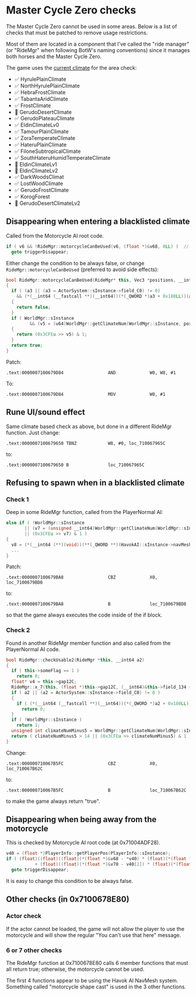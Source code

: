 # Master Cycle Zero checks

The Master Cycle Zero cannot be used in some areas.
Below is a list of checks that must be patched to remove usage restrictions.

Most of them are located in a component that I've called the "ride manager" (or "RideMgr"
when following BotW's naming conventions) since it manages both horses and the Master Cycle Zero.

The game uses the [current climate](tools/check_master_cycle_ok_areas) for the area check:

* ✅ HyrulePlainClimate
* ✅ NorthHyrulePlainClimate
* ✅ HebraFrostClimate
* ✅ TabantaAridClimate
* ✅ FrostClimate
* 🚫 GerudoDesertClimate
* ✅ GerudoPlateauClimate
* ✅ EldinClimateLv0
* ✅ TamourPlainClimate
* ✅ ZoraTemperateClimate
* ✅ HateruPlainClimate
* ✅ FiloneSubtropicalClimate
* ✅ SouthHateruHumidTemperateClimate
* 🚫 EldinClimateLv1
* 🚫 EldinClimateLv2
* ✅ DarkWoodsClimat
* ✅ LostWoodClimate
* ✅ GerudoFrostClimate
* ✅ KorogForest
* 🚫 GerudoDesertClimateLv2

## Disappearing when entering a blacklisted climate

Called from the Motorcycle AI root code.

```cpp
if ( v6 && !RideMgr::motorcycleCanBeUsed(v6, (float *)&v68, 0LL) )  // 0x71004ADF18
  goto triggerDisappear;
```

Either change the condition to be always false, or change `RideMgr::motorcycleCanBeUsed`
(preferred to avoid side effects):

```cpp
bool RideMgr::motorcycleCanBeUsed(RideMgr* this, Vec3 *positions, __int64 a3) // 0x7100679D10
{
  if ( (a3 || (a3 = ActorSystem::sInstance->field_C0) != 0)
    && (*(__int64 (__fastcall **)(__int64))(*(_QWORD *)a3 + 0x180LL))(a3) & 1 )
  {
    return false;
  }
  if ( WorldMgr::sInstance
         && (v5 = (u64)WorldMgr::getClimateNum(WorldMgr::sInstance, positions) - 5, v5 <= 14) )
  {
    return (0x3CFEu >> v5) & 1;
  }
  return true;
}
```

Patch:
```
.text:0000007100679D84                 AND             W0, W8, #1
```
To:
```
.text:0000007100679D84                 MOV             W0, #1
```

## Rune UI/sound effect

Same climate based check as above, but done in a different RideMgr function. Just change:

```
.text:0000007100679650 TBNZ            W8, #0, loc_710067965C
```
to:
```
.text:0000007100679650 B               loc_710067965C
```

## Refusing to spawn when in a blacklisted climate

### Check 1

Deep in some RideMgr function, called from the PlayerNormal AI:

```cpp
else if ( !WorldMgr::sInstance
       || (v7 = (unsigned __int64)WorldMgr::getClimateNum(WorldMgr::sInstance, (float *)v4) - 5, v7 > 0xE)
       || (0x3CFEu >> v7) & 1 )
{
  v8 = (*(__int64 (**)(void))(**(_QWORD **)(HavokAI::sInstance->navMeshQueryReqPool + 0x1A0LL) + 0x30LL))();
  ...
}
```

Patch:
```
.text:0000007100679BA8                 CBZ             X0, loc_7100679BD8
```
to:
```
.text:0000007100679BA8                 B               loc_7100679BD8
```
so that the game always executes the code inside of the if block.

### Check 2

Found in another RideMgr member function and also called from the PlayerNormal AI code.

```cpp
bool RideMgr::checkUsable2(RideMgr *this, __int64 a2)
{
  if ( this->someFlag == 1 )
    return 0;
  float* v4 = this->gap12C;
  RideMgr::x_7(this, (float *)this->gap12C, (__int64)&this->field_134 + 4);
  if ( a2 || (a2 = ActorSystem::sInstance->field_C0) != 0 )
  {
    if ( (*(__int64 (__fastcall **)(__int64))(*(_QWORD *)a2 + 0x180LL))(a2) & 1 )
      return 0;
  }
  if ( !WorldMgr::sInstance )
    return 1;
  unsigned int climateNumMinus5 = WorldMgr::getClimateNum(WorldMgr::sInstance, v4) - 5;
  return ( climateNumMinus5 > 14 || (0x3CFEu >> climateNumMinus5) & 1 );
}
```

Change:
```
.text:000000710067B5FC                 CBZ             X0, loc_710067B62C
```
to:
```
.text:000000710067B5FC                 B               loc_710067B62C
```
to make the game always return "true".

## Disappearing when being away from the motorcycle

This is checked by Motorcycle AI root code (at 0x71004ADF28).

```cpp
v40 = (float *)PlayerInfo::getPlayerPos(PlayerInfo::sInstance);
if ( (float)((float)((float)(*(float *)&v68 - *v40) * (float)(*(float *)&v68 - *v40))
           + (float)((float)(*(float *)&v70 - v40[2]) * (float)(*(float *)&v70 - v40[2]))) > (float)(**(float **)&this->_4abuf[8] * **(float **)&this->_4abuf[8]) )
  goto triggerDisappear;
```

It is easy to change this condition to be always false.

## Other checks (in 0x7100678E80)

### Actor check

If the actor cannot be loaded, the game will not allow the player to use the motorcycle
and will show the regular "You can't use that here" message.

### 6 or 7 other checks

The RideMgr function at 0x7100678E80 calls 6 member functions that must all return true;
otherwise, the motorcycle cannot be used.

The first 4 functions appear to be using the Havok AI NavMesh system.
Something called "motorcycle shape cast" is used in the 3 other functions.
